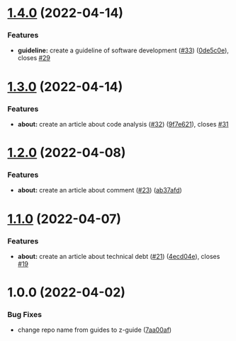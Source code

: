 # [1.4.0](https://github.com/sentenz/z-guide/compare/v1.3.0...v1.4.0) (2022-04-14)


### Features

* **guideline:** create a guideline of software development ([#33](https://github.com/sentenz/z-guide/issues/33)) ([0de5c0e](https://github.com/sentenz/z-guide/commit/0de5c0e05759b9223a3101a752f82d3597f681dd)), closes [#29](https://github.com/sentenz/z-guide/issues/29)

# [1.3.0](https://github.com/sentenz/z-guide/compare/v1.2.0...v1.3.0) (2022-04-14)


### Features

* **about:** create an article about code analysis ([#32](https://github.com/sentenz/z-guide/issues/32)) ([9f7e621](https://github.com/sentenz/z-guide/commit/9f7e62196c8bb32ff00e5dd340641ee5f7e870be)), closes [#31](https://github.com/sentenz/z-guide/issues/31)

# [1.2.0](https://github.com/sentenz/z-guide/compare/v1.1.0...v1.2.0) (2022-04-08)


### Features

* **about:** create an article about comment ([#23](https://github.com/sentenz/z-guide/issues/23)) ([ab37afd](https://github.com/sentenz/z-guide/commit/ab37afd162140339c4b3a43d5f798aee8fc8d315))

# [1.1.0](https://github.com/sentenz/z-guide/compare/v1.0.0...v1.1.0) (2022-04-07)


### Features

* **about:** create an article about technical debt ([#21](https://github.com/sentenz/z-guide/issues/21)) ([4ecd04e](https://github.com/sentenz/z-guide/commit/4ecd04e42a336c48787172da432eac19d529b2a3)), closes [#19](https://github.com/sentenz/z-guide/issues/19)

# 1.0.0 (2022-04-02)


### Bug Fixes

* change repo name from guides to z-guide ([7aa00af](https://github.com/sentenz/z-guide/commit/7aa00affc04c3708eb84f92ef1a6442865c9deba))
